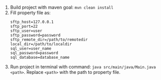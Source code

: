 1. Build project with maven goal: `mvn clean install`
2. Fill property file as:
   ```
   sftp_host=127.0.0.1
   sftp_port=22
   sftp_user=user
   sftp_password=password
   sftp_remote_dir=/path/to/remotedir
   local_dir=/path/to/localdir
   sql_user=user_name
   sql_password=password
   sql_database=database_name
   ```
3. Run project in terminal with command: `java src/main/java/Main.java <path>`.
Replace `<path>` with the path to property file.